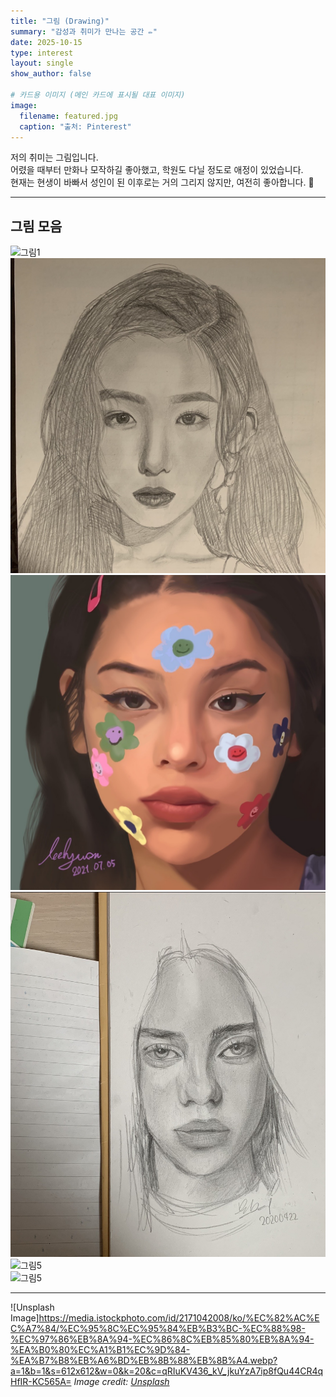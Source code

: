 ```yaml
---
title: "그림 (Drawing)"
summary: "감성과 취미가 만나는 공간 ✏️"
date: 2025-10-15
type: interest
layout: single
show_author: false

# 카드용 이미지 (메인 카드에 표시될 대표 이미지)
image:
  filename: featured.jpg
  caption: "출처: Pinterest"
---
```


저의 취미는 그림입니다.  
어렸을 때부터 만화나 모작하길 좋아했고, 학원도 다닐 정도로 애정이 있었습니다.  
현재는 현생이 바빠서 성인이 된 이후로는 거의 그리지 않지만, 여전히 좋아합니다. 🎨

---

## **그림 모음**

<div class="grid grid-cols-2 md:grid-cols-3 gap-4 mt-6">

  <div>
    <img src="drawing1.jpg" alt="그림1" class="rounded-xl shadow-md hover:scale-105 transition-transform duration-300">
  </div>

  <div>
    <img src="drawing2.jpg" alt="그림2" class="rounded-xl shadow-md hover:scale-105 transition-transform duration-300">
  </div>

  <div>
    <img src="drawing3.jpg" alt="그림3" class="rounded-xl shadow-md hover:scale-105 transition-transform duration-300">
  </div>

  <div>
    <img src="drawing4.jpg" alt="그림4" class="rounded-xl shadow-md hover:scale-105 transition-transform duration-300">
  </div>

  <div>
    <img src="drawing5.jpg" alt="그림5" class="rounded-xl shadow-md hover:scale-105 transition-transform duration-300">
  </div>

  <div>
    <img src="drawing6.jpg" alt="그림5" class="rounded-xl shadow-md hover:scale-105 transition-transform duration-300">
  </div>

</div>

---

![Unsplash Image]https://media.istockphoto.com/id/2171042008/ko/%EC%82%AC%EC%A7%84/%EC%95%8C%EC%95%84%EB%B3%BC-%EC%88%98-%EC%97%86%EB%8A%94-%EC%86%8C%EB%85%80%EB%8A%94-%EA%B0%80%EC%A1%B1%EC%9D%84-%EA%B7%B8%EB%A6%BD%EB%8B%88%EB%8B%A4.webp?a=1&b=1&s=612x612&w=0&k=20&c=qRIuKV436_kV_jkuYzA7ip8fQu44CR4qHfIR-KC565A=
_Image credit: [Unsplash](https://unsplash.com)_

